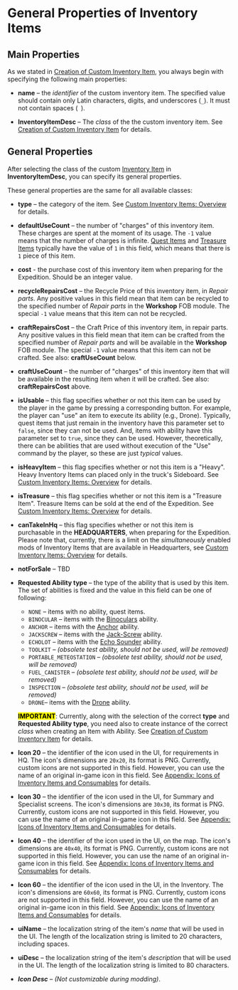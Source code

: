 # General Properties of Inventory Items

## Main Properties 
As we stated in [Creation of Custom Inventory Item][creation_of_custom_inventory_item], you always begin with specifying the following main properties:

-   **name** – the *identifier* of the custom inventory item. The specified value should contain only Latin characters, digits, and underscores (`_`). It must not contain spaces (` `).

-   **InventoryItemDesc** – The *class* of the the custom inventory item. See [Creation of Custom Inventory Item][class] for details.


## General Properties
After selecting the class of the custom [Inventory Item][inventory_items_overview] in **InventoryltemDesc**, you can specify its general properties.

These general properties are the same for all available classes:

-   **type** – the category of the item. See [Custom Inventory Items: Overview](./custom_inventory_items_overview.md#type) for details.

-   **defaultUseCount** – the number of "charges" of this inventory item. These charges are spent at the moment of its usage. The `-1` value means that the number of charges is infinite. [Quest Items][quest_items] and [Treasure Items][treasure_items] typically have the value of `1` in this field, which means that there is `1` piece of this item.

-   **cost** - the purchase cost of this inventory item when preparing for the Expedition. Should be an integer value.

-   **recycleRepairsCost** – the Recycle Price of this inventory item, in *Repair parts*. Any positive values in this field mean that item can be recycled to the specified number of *Repair parts* in the **Workshop** FOB module. The special `-1` value means that this item can not be recycled.

-   **craftRepairsCost** – the Craft Price of this inventory item, in repair parts. Any positive values in this field mean that item can be crafted from the specified number of *Repair parts* and will be available in the **Workshop** FOB module. The special `-1` value means that this item can not be crafted. See also: **craftUseCount** below.

-   **craftUseCount** – the number of "charges" of this inventory item that will be available in the resulting item when it will be crafted. See also: **craftRepairsCost** above.

-   **isUsable** – this flag specifies whether or not this item can be used by the player in the game by pressing a corresponding button. For example, the player can "use" an item to execute its ability (e.g., Drone). Typically, quest items that just remain in the inventory have this parameter set to `false`, since they can not be used. And, items with ability have this parameter set to `true`, since they can be used. However, theoretically, there can be abilities that are used without execution of the "Use" command by the player, so these are just *typical* values.

-   **isHeavyItem** – this flag specifies whether or not this item is a "Heavy". Heavy Inventory Items can placed only in the truck's Sideboard. See [Custom Inventory Items: Overview](./custom_inventory_items_overview.md#heavy-inventory-items) for details.

-   **isTreasure** – this flag specifies whether or not this item is a "Treasure Item". Treasure Items can be sold at the end of the Expedition. See [Custom Inventory Items: Overview](./custom_inventory_items_overview.md#treasure-items) for details.

-   **canTakeInHq** – this flag specifies whether or not this item is purchasable in the **HEADQUARTERS**, when preparing for the Expedition. Please note that, currently, there is a limit on the *simultaneously* enabled mods of Inventory Items that are available in Headquarters, see [Custom Inventory Items: Overview](./custom_inventory_items_overview.md#limit-on-number-of-enabled-cantakeinhq-mods) for details.

-   **notForSale** – TBD

-   **Requested Ability type** – the type of the ability that is used by this item. The set of abilities is fixed and the value in this field can be one of following:
    -   `NONE` – items with no ability, quest items.
    -   `BINOCULAR` – items with the [Binoculars](./ability_specific_properties_of_inventory_items.md#binocular) ability.
    -   `ANCHOR` – items with the [Anchor](./ability_specific_properties_of_inventory_items.md#anchor) ability.
    -   `JACKSCREW` – items with the [Jack-Screw](./ability_specific_properties_of_inventory_items.md#jackscrew-jack-screw) ability.
    -   `ECHOLOT` – items with the [Echo Sounder](./ability_specific_properties_of_inventory_items.md#echolot-echo-sounder) ability.
    -   `TOOLKIT` – *(obsolete test ability, should not be used, will be removed)*
    -   `PORTABLE_METEOSTATION` – *(obsolete test ability, should not be used, will be removed)*
    -   `FUEL_CANISTER` – *(obsolete test ability, should not be used, will be removed)*
    -   `INSPECTION` – *(obsolete test ability, should not be used, will be removed)*
    -   `DRONE`– items with the [Drone](./ability_specific_properties_of_inventory_items.md#drone) ability.

    **<mark>IMPORTANT</mark>**: Currently, along with the selection of the correct **type** and **Requested Ability type**, you need also to create instance of the correct *class* when creating an Item with Ability. See [Creation of Custom Inventory Item](./creation_of_custom_inventory_item.md) for details. 

-   **Icon 20** – the identifier of the icon used in the UI, for requirements in HQ. The icon's dimensions are `20х20`, its format is PNG. Currently, custom icons are not supported in this field. However, you can use the name of an original in-game icon in this field. See [Appendix: Icons of Inventory Items and Consumables][appendix_icons_of_inv_items_n_cons] for details.

-   **Icon 30** – the identifier of the icon used in the UI, for Summary and Specialist screens. The icon's dimensions are `30х30`, its format is PNG. Currently, custom icons are not supported in this field. However, you can use the name of an original in-game icon in this field. See [Appendix: Icons of Inventory Items and Consumables][appendix_icons_of_inv_items_n_cons] for details.

-   **Icon 40** – the identifier of the icon used in the UI, on the map. The icon's dimensions are `40х40`, its format is PNG. Currently, custom icons are not supported in this field. However, you can use the name of an original in-game icon in this field. See [Appendix: Icons of Inventory Items and Consumables][appendix_icons_of_inv_items_n_cons] for details.

-   **Icon 60** – the identifier of the icon used in the UI, in the Inventory. The icon's dimensions are `60х60`, its format is PNG. Currently, custom icons are not supported in this field. However, you can use the name of an original in-game icon in this field. See [Appendix: Icons of Inventory Items and Consumables][appendix_icons_of_inv_items_n_cons] for details.

-   **uiName** – the localization string of the item's *name* that will be used in the UI. The length of the localization string is limited to 20 characters, including spaces.

-   **uiDesc** – the localization string of the item's *description* that will be used in the UI. The length of the localization string is limited to 80 characters.

-   ***Icon Desc*** – *(Not customizable during modding)*.

[inventory_items_overview]: ./custom_inventory_items_overview.md
[creation_of_custom_inventory_item]: ./creation_of_custom_inventory_item.md
[class]: ./creation_of_custom_inventory_item.md#classes-of-inventory-items
[quest_items]: ./custom_inventory_items_overview.md#quest-items
[treasure_items]: ./custom_inventory_items_overview.md#treasure-items
[appendix_icons_of_inv_items_n_cons]: ./appendix_icons_of_inventory_items_and_consumables.md